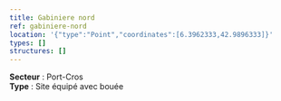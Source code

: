 ```yaml
---
title: Gabiniere nord
ref: gabiniere-nord
location: '{"type":"Point","coordinates":[6.3962333,42.9896333]}'
types: []
structures: []
---
```


**Secteur** : Port-Cros  
**Type** : Site équipé avec bouée  

